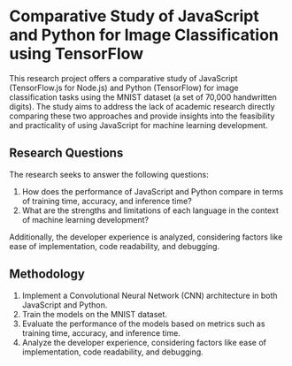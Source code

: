 # Comparative Study of JavaScript and Python for Image Classification using TensorFlow

This research project offers a comparative study of JavaScript (TensorFlow.js for Node.js) and Python (TensorFlow) for image classification tasks using the MNIST dataset (a set of 70,000 handwritten digits). The study aims to address the lack of academic research directly comparing these two approaches and provide insights into the feasibility and practicality of using JavaScript for machine learning development.

## Research Questions

The research seeks to answer the following questions:

1. How does the performance of JavaScript and Python compare in terms of training time, accuracy, and inference time?
2. What are the strengths and limitations of each language in the context of machine learning development?

Additionally, the developer experience is analyzed, considering factors like ease of implementation, code readability, and debugging.

## Methodology

1. Implement a Convolutional Neural Network (CNN) architecture in both JavaScript and Python.
2. Train the models on the MNIST dataset.
3. Evaluate the performance of the models based on metrics such as training time, accuracy, and inference time.
4. Analyze the developer experience, considering factors like ease of implementation, code readability, and debugging.